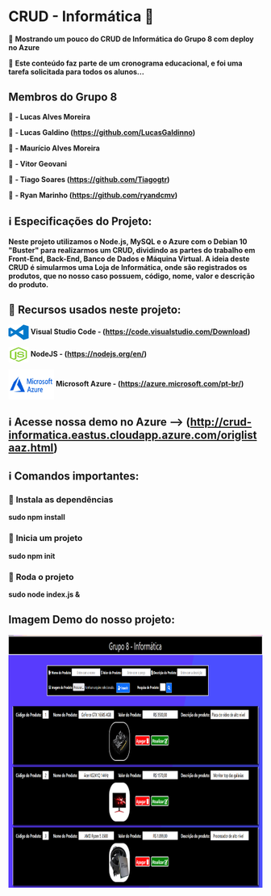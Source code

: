 # CRUD - Informática :file_folder:
:bookmark_tabs: **Mostrando um pouco do CRUD de Informática do Grupo 8 com deploy no Azure**

:bookmark_tabs: **Este conteúdo faz parte de um cronograma educacional, e foi uma tarefa solicitada para todos os alunos...**

## Membros do Grupo 8

:boy: **- Lucas Alves Moreira**

:boy: **- Lucas Galdino (https://github.com/LucasGaldinno)**

:boy: **- Maurício Alves Moreira**

:boy: **- Vitor Geovani**

:boy: **- Tiago Soares (https://github.com/Tiagogtr)**

:boy: **- Ryan Marinho (https://github.com/ryandcmv)**

## :information_source: Especificações do Projeto:

**Neste projeto utilizamos o Node.js, MySQL e o Azure com o Debian 10 "Buster" para realizarmos um CRUD, dividindo as partes do trabalho em Front-End, Back-End, Banco de Dados e Máquina Virtual. A ideia deste CRUD é simularmos uma Loja de Informática, onde são registrados os produtos, que no nosso caso possuem, código, nome, valor e descrição do produto.**

## 📌 Recursos usados neste projeto:

<img align="center" alt="icon-js" height="30" width="40" src="icons/visual-studio-code-logo-svg-vector.svg" style="max-width:100%;"></img> **Visual Studio Code -  (https://code.visualstudio.com/Download)**

<img align="center" alt="icon-js" height="30" width="40" src="https://raw.githubusercontent.com/devicons/devicon/master/icons/nodejs/nodejs-original.svg" style="max-width:100%;"></img> **NodeJS - (https://nodejs.org/en/)**

<img align="center" alt="icon-js" height="60" width="90" src="icons/microsoft_azure_logo_icon_168977.svg" style="max-width:100%;"></img> **Microsoft Azure -  (https://azure.microsoft.com/pt-br/)**

## :information_source: **Acesse nossa demo no Azure --> (http://crud-informatica.eastus.cloudapp.azure.com/origlistaaz.html)**

## :information_source: **Comandos importantes:**
### 📍 **Instala as dependências**
**sudo npm install**

### 📍 **Inicia um projeto**
**sudo npm init**

### 📍 **Roda o projeto**
**sudo node index.js &**

## **Imagem Demo do nosso projeto:**

<p align="left">
  <img height="500" width"500" src="demo-crud.png">
  </p>
